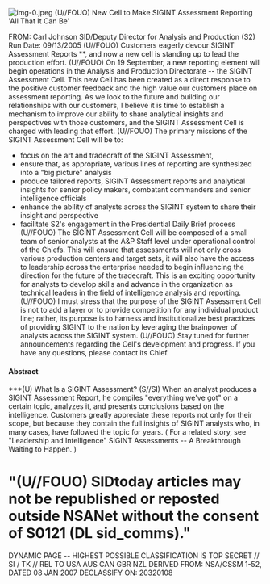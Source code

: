 ![img-0.jpeg](img-0.jpeg)
(U//FOUO) New Cell to Make SIGINT Assessment Reporting 'All That It Can Be'

FROM: Carl Johnson
SID/Deputy Director for Analysis and Production (S2)
Run Date: 09/13/2005
(U//FOUO) Customers eagerly devour SIGINT Assessment Reports **, and now a new cell is standing up to lead the production effort.
(U//FOUO) On 19 September, a new reporting element will begin operations in the Analysis and Production Directorate -- the SIGINT Assessment Cell. This new Cell has been created as a direct response to the positive customer feedback and the high value our customers place on assessment reporting. As we look to the future and building our relationships with our customers, I believe it is time to establish a mechanism to improve our ability to share analytical insights and perspectives with those customers, and the SIGINT Assessment Cell is charged with leading that effort.
(U//FOUO) The primary missions of the SIGINT Assessment Cell will be to:

- focus on the art and tradecraft of the SIGINT Assessment,
- ensure that, as appropriate, various lines of reporting are synthesized into a "big picture" analysis
- produce tailored reports, SIGINT Assessment reports and analytical insights for senior policy makers, combatant commanders and senior intelligence officials
- enhance the ability of analysts across the SIGINT system to share their insight and perspective
- facilitate S2's engagement in the Presidential Daily Brief process
(U//FOUO) The SIGINT Assessment Cell will be composed of a small team of senior analysts at the A\&P Staff level under operational control of the Chiefs. This will ensure that assessments will not only cross various production centers and target sets, it will also have the access to leadership across the enterprise needed to begin influencing the direction for the future of the tradecraft. This is an exciting opportunity for analysts to develop skills and advance in the organization as technical leaders in the field of intelligence analysis and reporting.
(U//FOUO) I must stress that the purpose of the SIGINT Assessment Cell is not to add a layer or to provide competition for any individual product line; rather, its purpose is to harness and institutionalize best practices of providing SIGINT to the nation by leveraging the brainpower of analysts across the SIGINT system.
(U//FOUO) Stay tuned for further announcements regarding the Cell's development and progress. If you have any questions, please contact its Chief.


#### Abstract

***(U) What Is a SIGINT Assessment? (S//SI) When an analyst produces a SIGINT Assessment Report, he compiles "everything we've got" on a certain topic, analyzes it, and presents conclusions based on the intelligence. Customers greatly appreciate these reports not only for their scope, but because they contain the full insights of SIGINT analysts who, in many cases, have followed the topic for years. ( For a related story, see "Leadership and Intelligence" SIGINT Assessments -- A Breakthrough Waiting to Happen. )


# "(U//FOUO) SIDtoday articles may not be republished or reposted outside NSANet without the consent of S0121 (DL sid_comms)."
DYNAMIC PAGE -- HIGHEST POSSIBLE CLASSIFICATION IS TOP SECRET // SI / TK // REL TO USA AUS CAN GBR NZL
DERIVED FROM: NSA/CSSM 1-52, DATED 08 JAN 2007 DECLASSIFY ON: 20320108
